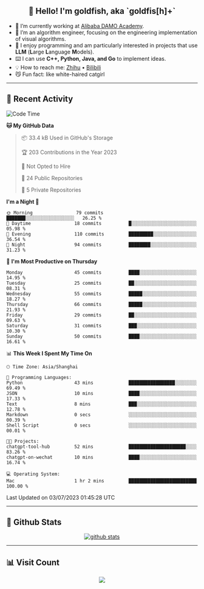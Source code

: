 
<h2 align="center">👋 Hello! I'm goldfish, aka `goldfis[h]+`</h2>

- 📍 I’m currently working at [Alibaba DAMO Academy](https://damo.alibaba.com/).  
- 🌱 I’m an algorithm engineer, focusing on the engineering implementation of visual algorithms.  
- 💬 I enjoy programming and am particularly interested in projects that use **LLM** (**L**arge **L**anguage **M**odels).   
- ⌨️ I can use **C++, Python, Java, and Go** to implement ideas.  
- 💡 How to reach me: [Zhihu](https://www.zhihu.com/people/goldfishh) • [Bilibili](https://space.bilibili.com/11349246)  
- 😼 Fun fact: like white-haired catgirl  

-------

## 🔧 Recent Activity

<!--START_SECTION:waka-->
![Code Time](http://img.shields.io/badge/Code%20Time-7%20hrs%2057%20mins-blue)

**🐱 My GitHub Data** 

> 📦 33.4 kB Used in GitHub's Storage 
 > 
> 🏆 203 Contributions in the Year 2023
 > 
> 🚫 Not Opted to Hire
 > 
> 📜 24 Public Repositories 
 > 
> 🔑 5 Private Repositories 
 > 
**I'm a Night 🦉** 

```text
🌞 Morning                79 commits          ███████░░░░░░░░░░░░░░░░░░   26.25 % 
🌆 Daytime                18 commits          █░░░░░░░░░░░░░░░░░░░░░░░░   05.98 % 
🌃 Evening                110 commits         █████████░░░░░░░░░░░░░░░░   36.54 % 
🌙 Night                  94 commits          ████████░░░░░░░░░░░░░░░░░   31.23 % 
```
📅 **I'm Most Productive on Thursday** 

```text
Monday                   45 commits          ████░░░░░░░░░░░░░░░░░░░░░   14.95 % 
Tuesday                  25 commits          ██░░░░░░░░░░░░░░░░░░░░░░░   08.31 % 
Wednesday                55 commits          █████░░░░░░░░░░░░░░░░░░░░   18.27 % 
Thursday                 66 commits          █████░░░░░░░░░░░░░░░░░░░░   21.93 % 
Friday                   29 commits          ██░░░░░░░░░░░░░░░░░░░░░░░   09.63 % 
Saturday                 31 commits          ███░░░░░░░░░░░░░░░░░░░░░░   10.30 % 
Sunday                   50 commits          ████░░░░░░░░░░░░░░░░░░░░░   16.61 % 
```


📊 **This Week I Spent My Time On** 

```text
🕑︎ Time Zone: Asia/Shanghai

💬 Programming Languages: 
Python                   43 mins             █████████████████░░░░░░░░   69.49 % 
JSON                     10 mins             ████░░░░░░░░░░░░░░░░░░░░░   17.33 % 
Text                     8 mins              ███░░░░░░░░░░░░░░░░░░░░░░   12.78 % 
Markdown                 0 secs              ░░░░░░░░░░░░░░░░░░░░░░░░░   00.39 % 
Shell Script             0 secs              ░░░░░░░░░░░░░░░░░░░░░░░░░   00.01 % 

🐱‍💻 Projects: 
chatgpt-tool-hub         52 mins             █████████████████████░░░░   83.26 % 
chatgpt-on-wechat        10 mins             ████░░░░░░░░░░░░░░░░░░░░░   16.74 % 

💻 Operating System: 
Mac                      1 hr 2 mins         █████████████████████████   100.00 % 
```


 Last Updated on 03/07/2023 01:45:28 UTC
<!--END_SECTION:waka-->

-------

## 📆 Github Stats

<p align="center">
    <a href="https://github.com/anuraghazra/github-readme-stats">
      <img src="https://github-readme-stats.vercel.app/api?username=goldfishh&show_icons=true&theme=dracula" alt="github stats" />
    </a>
</p>

-------

## 📊 Visit Count

<p align="center">
  <a href="https://count.getloli.com/"><img src="https://count.getloli.com/get/@:goldfishh?theme=rule34"></a>
</p>
